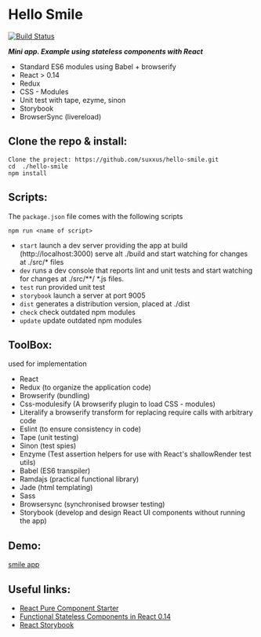 # Hello Smile

[![Build Status](https://travis-ci.org/suxxus/hello-smile.svg?branch=master)](https://travis-ci.org/suxxus/hello-smile)

***Mini app. Example using stateless components with React***

* Standard ES6 modules using Babel + browserify
* React > 0.14
* Redux
* CSS - Modules
* Unit test with tape, ezyme, sinon
* Storybook
* BrowserSync (livereload)

## Clone the repo & install:
```
Clone the project: https://github.com/suxxus/hello-smile.git
cd  ./hello-smile
npm install
```
## Scripts:
The `package.json` file comes with the following scripts

`npm run <name of script>`

* `start` launch a dev server providing the app at build  (http://localhost:3000) serve alt ./build and start watching for changes at ./src/* files
* `dev` runs a dev console that reports lint and unit tests and start watching for changes at ./src/**/ *.js files.
* `test` run provided unit test
* `storybook` launch a server at port 9005
* `dist` generates a distribution version, placed at ./dist
* `check` check outdated npm modules
* `update` update  outdated npm modules

## ToolBox:
used for implementation
* React
* Redux (to organize the application code)
* Browserify (bundling)
* Css-modulesify (A browserify plugin to load CSS - modules)
* Literalify a browserify transform for replacing require calls with arbitrary code
* Eslint (to ensure consistency in code)
* Tape (unit testing)
* Sinon (test spies)
* Enzyme (Test assertion helpers for use with React's shallowRender test utils)
* Babel (ES6 transpiler)
* Ramdajs (practical functional library)
* Jade (html templating)
* Sass
* Browsersync (synchronised browser testing)
* Storybook  (develop and design React UI components without running the app)


## Demo:
[smile app](http://suxxus.github.io)

## Useful links:
* [React Pure Component Starter](https://github.com/ericelliott/react-pure-component-starter)
* [Functional Stateless Components in React 0.14](https://medium.com/@joshblack/stateless-components-in-react-0-14-f9798f8b992d#.5ivkypjke)
* [React Storybook](https://github.com/kadirahq/react-storybook)

